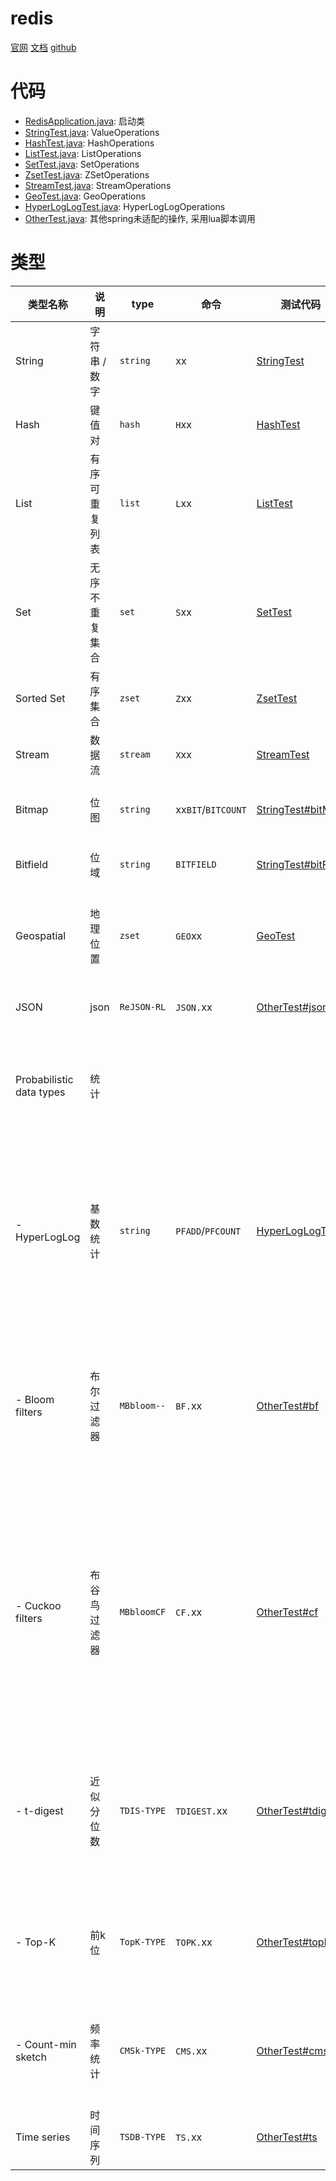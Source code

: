 # redis
[官网](https://redis.io/)
[文档](https://redis.io/docs/latest/develop/)
[github](https://github.com/redis/redis)

# 代码
- [RedisApplication.java](src/main/java/com/example/RedisApplication.java): 启动类
- [StringTest.java](src/main/java/com/example/StringTest.java): ValueOperations
- [HashTest.java](src/main/java/com/example/HashTest.java): HashOperations
- [ListTest.java](src/main/java/com/example/ListTest.java): ListOperations
- [SetTest.java](src/main/java/com/example/SetTest.java): SetOperations
- [ZsetTest.java](src/main/java/com/example/ZsetTest.java): ZSetOperations
- [StreamTest.java](src/main/java/com/example/StreamTest.java): StreamOperations
- [GeoTest.java](src/main/java/com/example/GeoTest.java): GeoOperations
- [HyperLogLogTest.java](src/main/java/com/example/HyperLogLogTest.java): HyperLogLogOperations
- [OtherTest.java](src/main/java/com/example/OtherTest.java): 其他spring未适配的操作, 采用lua脚本调用

# 类型
| 类型名称 | 说明 | type | 命令 | 测试代码 | 需求版本 | 功能说明 |
|---|---|---|---|---|---|---|
| String | 字符串 / 数字 | `string` | xx | [StringTest](src/main/java/com/example/StringTest.java) | | 基础kv存储，也可作为计数器 |
| Hash | 键值对 | `hash` | `H`xx | [HashTest](src/main/java/com/example/HashTest.java) | | |
| List | 有序可重复列表 | `list` | `L`xx | [ListTest](src/main/java/com/example/ListTest.java) | | |
| Set | 无序不重复集合 | `set` | `S`xx | [SetTest](src/main/java/com/example/SetTest.java) | | |
| Sorted Set | 有序集合 | `zset` | `Z`xx | [ZsetTest](src/main/java/com/example/ZsetTest.java) | | 常用于排行榜 |
| Stream | 数据流 | `stream` | `X`xx | [StreamTest](src/main/java/com/example/StreamTest.java) | 5.0 | 类似消息队列 |
| Bitmap | 位图 | `string` | xx`BIT`/`BITCOUNT`| [StringTest#bitMap](src/main/java/com/example/StringTest.java) | | 低占用存储boolean数组 |
| Bitfield | 位域 | `string` | `BITFIELD` | [StringTest#bitField](src/main/java/com/example/StringTest.java) | | 低占用存储int数组 |
| Geospatial | 地理位置 | `zset` | `GEO`xx | [GeoTest](src/main/java/com/example/GeoTest.java) | 3.2 | 计算坐标位置的距离/查找范围内坐标 |
| JSON | json | `ReJSON-RL` | `JSON.`xx | [OtherTest#json](src/main/java/com/example/OtherTest.java) | Redis Stack | 类似文档数据库 |
| Probabilistic data types | 统计 | | | | Redis Stack | 大数据统计，使用近似值以提高效率降低存储 |
| - HyperLogLog | 基数统计 | `string` | `PFADD`/`PFCOUNT` | [HyperLogLogTest](src/main/java/com/example/HyperLogLogTest.java) | Redis Stack | 统计大量元素的去重数量，结果与实际值有一定的误差。占用<12k, 误差<0.81% |
| - Bloom filters | 布尔过滤器 | `MBbloom--` | `BF.`xx | [OtherTest#bf](src/main/java/com/example/OtherTest.java) | Redis Stack | 判断一个数是否存在集合，可能将不存在判断为存在，集合不可以删除元素 |
| - Cuckoo filters | 布谷鸟过滤器 | `MBbloomCF` | `CF.`xx | [OtherTest#cf](src/main/java/com/example/OtherTest.java) | Redis Stack | 判断一个数是否存在集合，可能将不存在判断为存在，集合可以删除元素(可能误删)，集合添加元素可能失败 |
| - t-digest | 近似分位数 | `TDIS-TYPE` | `TDIGEST.`xx | [OtherTest#tdigest](src/main/java/com/example/OtherTest.java) | Redis Stack | 计算近似的百分位或元素的百分位位置，结果与实际值有一定的误差 |
| - Top-K | 前k位 | `TopK-TYPE` | `TOPK.`xx | [OtherTest#topk](src/main/java/com/example/OtherTest.java) | Redis Stack | 获取最高的k元素值，结果与实际值有一定的差异 |
| - Count-min sketch | 频率统计 | `CMSk-TYPE` | `CMS.`xx | [OtherTest#cms](src/main/java/com/example/OtherTest.java) | Redis Stack | 统计元素的频率，结果与实际值有一定的误差 |
| Time series | 时间序列 | `TSDB-TYPE` | `TS.`xx | [OtherTest#ts](src/main/java/com/example/OtherTest.java) | Redis Stack | 类似时序数据库 |

